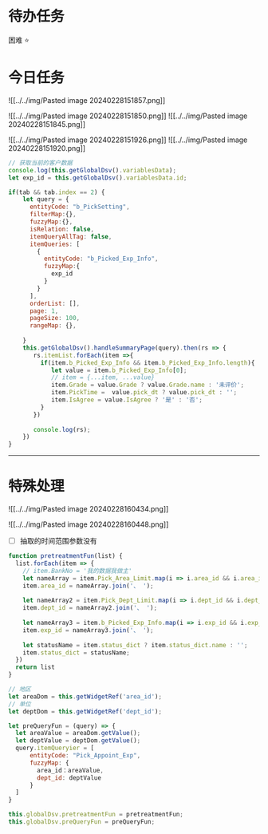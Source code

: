# 待办任务


困难
⭐

# 今日任务
![[../../img/Pasted image 20240228151857.png]]

![[../../img/Pasted image 20240228151850.png]]
![[../../img/Pasted image 20240228151845.png]]

![[../../img/Pasted image 20240228151926.png]]
![[../../img/Pasted image 20240228151920.png]]

~~~js
// 获取当前的客户数据
console.log(this.getGlobalDsv().variablesData);
let exp_id = this.getGlobalDsv().variablesData.id;

if(tab && tab.index == 2) {
    let query = {
      entityCode: "b_PickSetting",
      filterMap:{},
      fuzzyMap:{},
      isRelation: false,
      itemQueryAllTag: false,
      itemQueries: [
        {
          entityCode: "b_Picked_Exp_Info",
          fuzzyMap:{
            exp_id
          }
        }
      ],
      orderList: [],
      page: 1,
      pageSize: 100,
      rangeMap: {},
      
    }
    this.getGlobalDsv().handleSummaryPage(query).then(rs => {
       rs.itemList.forEach(item =>{
         if(item.b_Picked_Exp_Info && item.b_Picked_Exp_Info.length){
            let value = item.b_Picked_Exp_Info[0];
            // item = {...item, ...value}
            item.Grade = value.Grade ? value.Grade.name : '未评价';
            item.PickTime =  value.pick_dt ? value.pick_dt : '';
            item.IsAgree = value.IsAgree ? '是' : '否';
         }
       })
       
       console.log(rs);
    })
}
~~~
------
# 特殊处理
![[../../img/Pasted image 20240228160434.png]]

![[../../img/Pasted image 20240228160448.png]]





- [ ] 抽取的时间范围参数没有

~~~js
function pretreatmentFun(list) {
  list.forEach(item => {
    // item.BankNo = '我的数据我做主'
    let nameArray = item.Pick_Area_Limit.map(i => i.area_id && i.area_id.name);
    item.area_id = nameArray.join('、 ');
    
    let nameArray2 = item.Pick_Dept_Limit.map(i => i.dept_id && i.dept_id.name);
    item.dept_id = nameArray2.join('、 ');
    
    let nameArray3 = item.b_Picked_Exp_Info.map(i => i.exp_id && i.exp_id.name);
    item.exp_id = nameArray3.join('、 ');
    
    let statusName = item.status_dict ? item.status_dict.name : '';
    item.status_dict = statusName;
  })
  return list
}

// 地区
let areaDom = this.getWidgetRef('area_id');
// 单位
let deptDom = this.getWidgetRef('dept_id');

let preQueryFun = (query) => {
  let areaValue = areaDom.getValue();
  let deptValue = deptDom.getValue();
  query.itemQueryier = [
      entityCode: "Pick_Appoint_Exp",
      fuzzyMap: {
        area_id：areaValue,
        dept_id: deptValue
      }
  ]
}

this.globalDsv.pretreatmentFun = pretreatmentFun;
this.globalDsv.preQueryFun = preQueryFun;
~~~